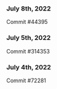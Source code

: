 ### July 8th, 2022

Commit #44395

### July 5th, 2022

Commit #314353


### July 4th, 2022

Commit #72281
